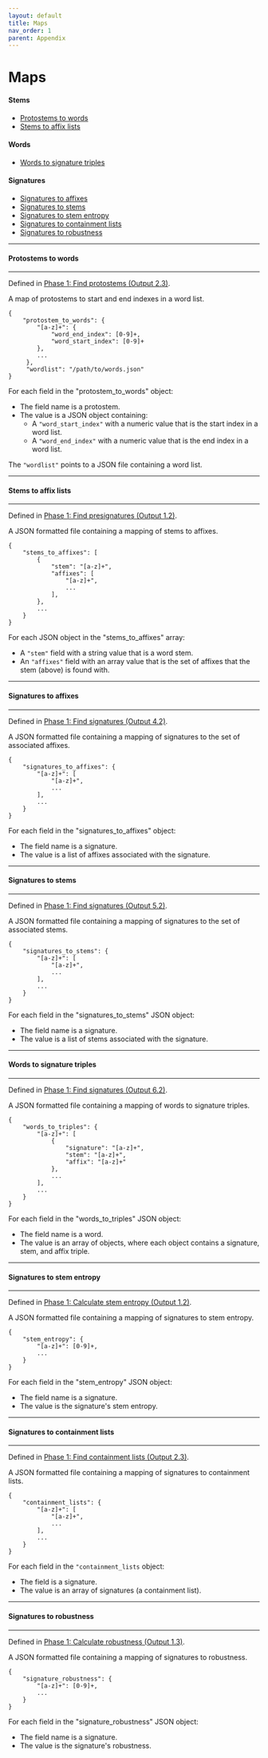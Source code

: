 ```yaml
---
layout: default
title: Maps
nav_order: 1
parent: Appendix
---
```


# Maps

#### Stems

+ [Protostems to words](#protostems-to-words)
+ [Stems to affix lists](#stems-to-affix-lists)

#### Words

+ [Words to signature triples](#words-to-signature-triples)

#### Signatures

+ [Signatures to affixes](#signatures-to-affixes)
+ [Signatures to stems](#signatures-to-stems)
+ [Signatures to stem entropy](#signatures-to-stem-entropy)
+ [Signatures to containment lists](#signatures-to-containment-lists)
+ [Signatures to robustness](#signatures-to-robustness)

---

#### Protostems to words

---

Defined in [Phase 1: Find protostems (Output 2.3)](../Phase1/FindProtostems.html#output-23).

A map of protostems to start and end indexes in a word list.

```
{
    "protostem_to_words": {
        "[a-z]+": {
            "word_end_index": [0-9]+,
            "word_start_index": [0-9]+
        },
        ... 
     },
     "wordlist": "/path/to/words.json"
}
```

For each field in the "protostem_to_words" object:

+ The field name is a protostem.
+ The value is a JSON object containing:
  + A `"word_start_index"` with a numeric value that is the start index in a word list.
  + A `"word_end_index"` with a numeric value that is the end index in a word list.

The `"wordlist"` points to a JSON file containing a word list.

---

#### Stems to affix lists

---

Defined in [Phase 1: Find presignatures (Output 1.2)](../Phase1/FindPresignatures.html#output-12).

A JSON formatted file containing a mapping of stems to affixes.

```
{
    "stems_to_affixes": [
        {
            "stem": "[a-z]+",
            "affixes": [
                "[a-z]+",
                ...
            ],
        },
        ...
    }
}
```

For each JSON object in the "stems_to_affixes" array:

+ A `"stem"` field with a string value that is a word stem.
+ An `"affixes"` field with an array value that is the set of affixes that the stem (above) is found with.

---

#### Signatures to affixes

---

Defined in [Phase 1: Find signatures (Output 4.2)](../Phase1/FindSignatures.html#output-42).

A JSON formatted file containing a mapping of signatures to the set of associated affixes.

```
{
    "signatures_to_affixes": {
        "[a-z]+": [
            "[a-z]+",
            ...
        ],
        ...
    }
}
```

For each field in the "signatures_to_affixes" object:

+ The field name is a signature.
+ The value is a list of affixes associated with the signature.

---

#### Signatures to stems

---

Defined in [Phase 1: Find signatures (Output 5.2)](../Phase1/FindSignatures.html#output-52).

A JSON formatted file containing a mapping of signatures to the set of associated stems.

```
{
    "signatures_to_stems": {
        "[a-z]+": [
            "[a-z]+",
            ...
        ],
        ...
    }
}
```

For each field in the "signatures_to_stems" JSON object:

+ The field name is a signature.
+ The value is a list of stems associated with the signature.

---

#### Words to signature triples

---

Defined in [Phase 1: Find signatures (Output 6.2)](../Phase1/FindSignatures.html#output-62).

A JSON formatted file containing a mapping of words to signature triples.

```
{
    "words_to_triples": {
        "[a-z]+": [
            {
                "signature": "[a-z]+",
                "stem": "[a-z]+",
                "affix": "[a-z]+"
            },
            ...
        ],
        ...
    }
}
```

For each field in the "words_to_triples" JSON object:

+ The field name is a word.
+ The value is an array of objects, where each object contains a signature, stem, and affix triple.

---

#### Signatures to stem entropy

---

Defined in [Phase 1: Calculate stem entropy (Output 1.2)](../Phase1/CalculateStemEntropy.html#output-12).

A JSON formatted file containing a mapping of signatures to stem entropy.

```
{
    "stem_entropy": {
        "[a-z]+": [0-9]+,
        ...
    }
}
```

For each field in the "stem_entropy" JSON object:

+ The field name is a signature.
+ The value is the signature's stem entropy.

---

#### Signatures to containment lists

---

Defined in [Phase 1: Find containment lists (Output 2.3)](../Phase1/FindContainmentLists.html#output-23).

A JSON formatted file containing a mapping of signatures to containment lists.

```
{
    "containment_lists": {
        "[a-z]+": [
            "[a-z]+",
            ...
        ],
        ...
    }
}
```

For each field in the `"containment_lists` object:

+ The field is a signature.
+ The value is an array of signatures (a containment list).

---

#### Signatures to robustness

---

Defined in [Phase 1: Calculate robustness (Output 1.3)](../Phase1/CalculateSignatureRobustness.html#output-13).

A JSON formatted file containing a mapping of signatures to robustness.

```
{
    "signature_robustness": {
        "[a-z]+": [0-9]+,
        ...
    }
}
```

For each field in the "signature_robustness" JSON object:

+ The field name is a signature.
+ The value is the signature's robustness.
